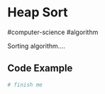 # Heap Sort
#computer-science #algorithm 

Sorting algorithm....

## Code Example
```python
# finish me
```